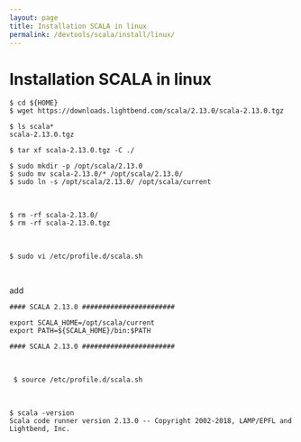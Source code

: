 ```yaml
---
layout: page
title: Installation SCALA in linux
permalink: /devtools/scala/install/linux/
---
```



# Installation SCALA in linux

    $ cd ${HOME}
    $ wget https://downloads.lightbend.com/scala/2.13.0/scala-2.13.0.tgz

    $ ls scala*
    scala-2.13.0.tgz

    $ tar xf scala-2.13.0.tgz -C ./

    $ sudo mkdir -p /opt/scala/2.13.0
    $ sudo mv scala-2.13.0/* /opt/scala/2.13.0/
    $ sudo ln -s /opt/scala/2.13.0/ /opt/scala/current

<br/>

    $ rm -rf scala-2.13.0/
    $ rm -rf scala-2.13.0.tgz

<br/>

    $ sudo vi /etc/profile.d/scala.sh

<br/>

add

```
#### SCALA 2.13.0 #######################

export SCALA_HOME=/opt/scala/current
export PATH=${SCALA_HOME}/bin:$PATH

#### SCALA 2.13.0 #######################
```

<br/>

     $ source /etc/profile.d/scala.sh

<br/>

    $ scala -version
    Scala code runner version 2.13.0 -- Copyright 2002-2018, LAMP/EPFL and Lightbend, Inc.
